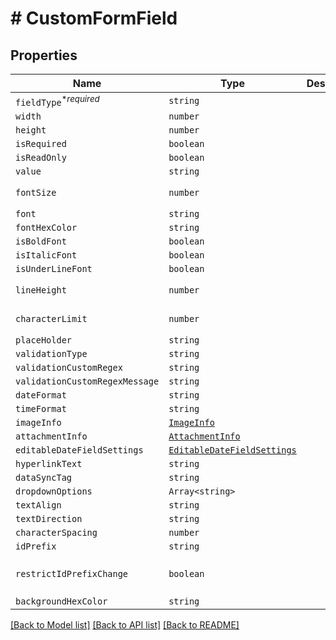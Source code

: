 # # CustomFormField



## Properties

Name | Type | Description | Notes
------------ | ------------- | ------------- | -------------
| `fieldType`<sup>*_required_</sup> | ```string``` |   |  |
| `width` | ```number``` |   |  |
| `height` | ```number``` |   |  |
| `isRequired` | ```boolean``` |   |  |
| `isReadOnly` | ```boolean``` |   |  |
| `value` | ```string``` |   |  |
| `fontSize` | ```number``` |   |  [default to 13] |
| `font` | ```string``` |   |  |
| `fontHexColor` | ```string``` |   |  |
| `isBoldFont` | ```boolean``` |   |  |
| `isItalicFont` | ```boolean``` |   |  |
| `isUnderLineFont` | ```boolean``` |   |  |
| `lineHeight` | ```number``` |   |  [default to 15] |
| `characterLimit` | ```number``` |   |  [default to 0] |
| `placeHolder` | ```string``` |   |  |
| `validationType` | ```string``` |   |  |
| `validationCustomRegex` | ```string``` |   |  |
| `validationCustomRegexMessage` | ```string``` |   |  |
| `dateFormat` | ```string``` |   |  |
| `timeFormat` | ```string``` |   |  |
| `imageInfo` | [```ImageInfo```](ImageInfo.md) |   |  |
| `attachmentInfo` | [```AttachmentInfo```](AttachmentInfo.md) |   |  |
| `editableDateFieldSettings` | [```EditableDateFieldSettings```](EditableDateFieldSettings.md) |   |  |
| `hyperlinkText` | ```string``` |   |  |
| `dataSyncTag` | ```string``` |   |  |
| `dropdownOptions` | ```Array<string>``` |   |  |
| `textAlign` | ```string``` |   |  |
| `textDirection` | ```string``` |   |  |
| `characterSpacing` | ```number``` |   |  |
| `idPrefix` | ```string``` |   |  |
| `restrictIdPrefixChange` | ```boolean``` |   |  [default to false] |
| `backgroundHexColor` | ```string``` |   |  |

[[Back to Model list]](../README.md#models) [[Back to API list]](../README.md#api-endpoints) [[Back to README]](../README.md)
